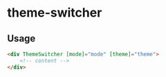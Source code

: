 # theme-switcher

## Usage

```html
<div ThemeSwitcher [mode]="mode" [theme]="theme">
	<!-- content -->
</div>
```
